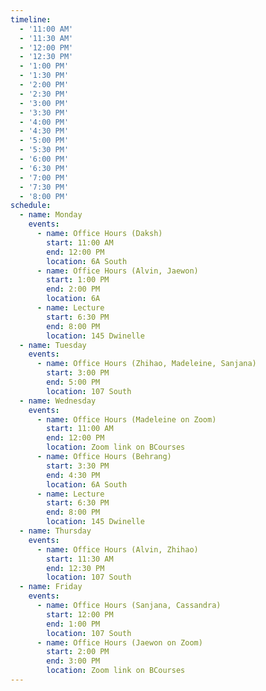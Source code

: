 ```yaml
---
timeline:
  - '11:00 AM'
  - '11:30 AM'
  - '12:00 PM'
  - '12:30 PM'
  - '1:00 PM'
  - '1:30 PM'
  - '2:00 PM'
  - '2:30 PM'
  - '3:00 PM'
  - '3:30 PM'
  - '4:00 PM'
  - '4:30 PM'
  - '5:00 PM'
  - '5:30 PM'
  - '6:00 PM'
  - '6:30 PM'
  - '7:00 PM'
  - '7:30 PM'
  - '8:00 PM'
schedule:
  - name: Monday
    events:
      - name: Office Hours (Daksh)
        start: 11:00 AM
        end: 12:00 PM
        location: 6A South
      - name: Office Hours (Alvin, Jaewon)
        start: 1:00 PM
        end: 2:00 PM
        location: 6A
      - name: Lecture
        start: 6:30 PM
        end: 8:00 PM
        location: 145 Dwinelle
  - name: Tuesday
    events:
      - name: Office Hours (Zhihao, Madeleine, Sanjana)
        start: 3:00 PM
        end: 5:00 PM
        location: 107 South
  - name: Wednesday
    events:
      - name: Office Hours (Madeleine on Zoom)
        start: 11:00 AM
        end: 12:00 PM
        location: Zoom link on BCourses
      - name: Office Hours (Behrang)
        start: 3:30 PM
        end: 4:30 PM
        location: 6A South
      - name: Lecture
        start: 6:30 PM
        end: 8:00 PM
        location: 145 Dwinelle
  - name: Thursday
    events:
      - name: Office Hours (Alvin, Zhihao)
        start: 11:30 AM
        end: 12:30 PM
        location: 107 South
  - name: Friday
    events:
      - name: Office Hours (Sanjana, Cassandra)
        start: 12:00 PM
        end: 1:00 PM
        location: 107 South
      - name: Office Hours (Jaewon on Zoom)
        start: 2:00 PM
        end: 3:00 PM
        location: Zoom link on BCourses
---
```

